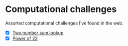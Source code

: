 # Computational challenges
Assorted computational challenges I've found in the web.

- [x] <a href="https://github.com/videlanicolas/numericalchallenges/blob/master/twonumbersum_lookup/">Two number sum lookup</a>
- [x] <a href="https://github.com/videlanicolas/numericalchallenges/blob/master/power_of_2/">Power of 22</a>